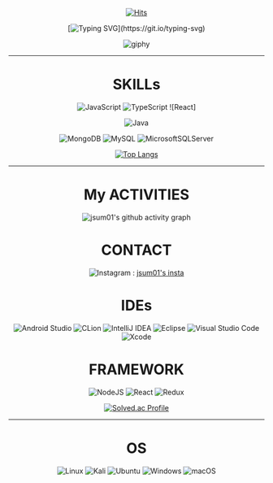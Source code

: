 <div align="center">

[![Hits](https://hits.seeyoufarm.com/api/count/incr/badge.svg?url=https%3A%2F%2Fgithub.com%2Fgjbae1212%2Fhit-counter&count_bg=%23545101&title_bg=%23C9AF00&icon=&icon_color=%23E7E7E7&title=TODAY...&edge_flat=false)](https://hits.seeyoufarm.com)

[![Typing SVG](https://readme-typing-svg.demolab.com?font=Fira+Code&size=24&pause=1000&color=F7E03C&width=500&lines=Hi+guys%2C+Welcome+to+DUIT's+space;Look+around!)](https://git.io/typing-svg)

![giphy](https://github.com/user-attachments/assets/8efd343a-bc34-4e78-8e91-21ff11a0370c)

---

# SKILLs
![JavaScript](https://img.shields.io/badge/javascript-%23323330.svg?style=for-the-badge&logo=javascript&logoColor=%23F7DF1E)
![TypeScript](https://img.shields.io/badge/typescript-%23007ACC.svg?style=for-the-badge&logo=typescript&logoColor=white)
![React]
  
![Java](https://img.shields.io/badge/java-%23ED8B00.svg?style=for-the-badge&logo=openjdk&logoColor=white)

![MongoDB](https://img.shields.io/badge/MongoDB-%234ea94b.svg?style=for-the-badge&logo=mongodb&logoColor=white)
![MySQL](https://img.shields.io/badge/mysql-4479A1.svg?style=for-the-badge&logo=mysql&logoColor=white)
![MicrosoftSQLServer](https://img.shields.io/badge/Microsoft%20SQL%20Server-CC2927?style=for-the-badge&logo=microsoft%20sql%20server&logoColor=white)

[![Top Langs](https://github-readme-stats.vercel.app/api/top-langs/?username=jsum01&layout=compact&theme=dark)](https://github.com/jsum01/github-readme-stats)

---
# My ACTIVITIES
![jsum01's github activity graph](https://github-readme-activity-graph.vercel.app/graph?username=jsum01&theme=merko&days=30)

<div aligh="left">

# CONTACT
![Instagram](https://img.shields.io/badge/Instagram-%23E4405F.svg?style=for-the-badge&logo=Instagram&logoColor=white) : [jsum01's insta](https://www.instagram.com/thumb__01/)

# IDEs
![Android Studio](https://img.shields.io/badge/android%20studio-346ac1?style=for-the-badge&logo=android%20studio&logoColor=white)
![CLion](https://img.shields.io/badge/CLion-black?style=for-the-badge&logo=clion&logoColor=white)
![IntelliJ IDEA](https://img.shields.io/badge/IntelliJIDEA-000000.svg?style=for-the-badge&logo=intellij-idea&logoColor=white)
![Eclipse](https://img.shields.io/badge/Eclipse-FE7A16.svg?style=for-the-badge&logo=Eclipse&logoColor=white)
![Visual Studio Code](https://img.shields.io/badge/Visual%20Studio%20Code-0078d7.svg?style=for-the-badge&logo=visual-studio-code&logoColor=white)
![Xcode](https://img.shields.io/badge/Xcode-007ACC?style=for-the-badge&logo=Xcode&logoColor=white)

# FRAMEWORK 
![NodeJS](https://img.shields.io/badge/node.js-6DA55F?style=for-the-badge&logo=node.js&logoColor=white)
![React](https://img.shields.io/badge/react-%2320232a.svg?style=for-the-badge&logo=react&logoColor=%2361DAFB)
![Redux](https://img.shields.io/badge/redux-%23593d88.svg?style=for-the-badge&logo=redux&logoColor=white)


[![Solved.ac Profile](http://mazassumnida.wtf/api/v2/generate_badge?boj=54vaipxec30)](https://solved.ac/54vaipxec30)

---

# OS
![Linux](https://img.shields.io/badge/Linux-FCC624?style=for-the-badge&logo=linux&logoColor=black)
![Kali](https://img.shields.io/badge/Kali-268BEE?style=for-the-badge&logo=kalilinux&logoColor=white)
![Ubuntu](https://img.shields.io/badge/Ubuntu-E95420?style=for-the-badge&logo=ubuntu&logoColor=white)
![Windows](https://img.shields.io/badge/Windows-0078D6?style=for-the-badge&logo=windows&logoColor=white)
![macOS](https://img.shields.io/badge/mac%20os-000000?style=for-the-badge&logo=macos&logoColor=F0F0F0)


</div>
